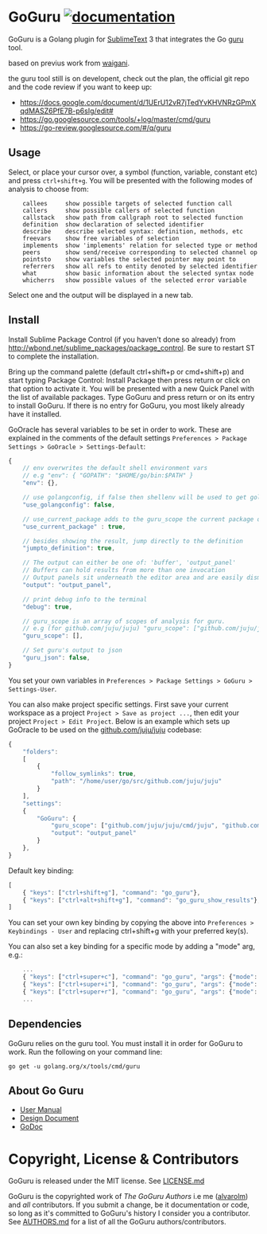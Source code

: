GoGuru [![documentation](https://img.shields.io/badge/info-documentation-blue.svg)](http://alvarolm.github.io/GoGuru/)
=========

GoGuru is a Golang plugin for [SublimeText](http://www.sublimetext.com/) 3 that integrates the Go [guru](https://godoc.org/golang.org/x/tools/cmd/guru) tool.

based on previus work from [waigani](http://github.com/waigani/GoOracle).

the guru tool still is on developent,
check out the plan, the official git repo and the code review if you want to keep up:
* https://docs.google.com/document/d/1UErU12vR7jTedYvKHVNRzGPmXqdMASZ6PfE7B-p6sIg/edit#
* https://go.googlesource.com/tools/+log/master/cmd/guru
* https://go-review.googlesource.com/#/q/guru


Usage
-----

Select, or place your cursor over, a symbol (function, variable, constant etc) and press `ctrl+shift+g`. You will be presented with the following modes of analysis to choose from:

```
	callees	  	show possible targets of selected function call
	callers	  	show possible callers of selected function
	callstack 	show path from callgraph root to selected function
	definition	show declaration of selected identifier
	describe  	describe selected syntax: definition, methods, etc
	freevars  	show free variables of selection
	implements	show 'implements' relation for selected type or method
	peers     	show send/receive corresponding to selected channel op
	pointsto	show variables the selected pointer may point to
	referrers 	show all refs to entity denoted by selected identifier
	what		show basic information about the selected syntax node
	whicherrs	show possible values of the selected error variable
```

Select one and the output will be displayed in a new tab.


Install
-------

Install Sublime Package Control (if you haven't done so already) from http://wbond.net/sublime_packages/package_control. Be sure to restart ST to complete the installation.

Bring up the command palette (default ctrl+shift+p or cmd+shift+p) and start typing Package Control: Install Package then press return or click on that option to activate it. You will be presented with a new Quick Panel with the list of available packages. Type GoGuru and press return or on its entry to install GoGuru. If there is no entry for GoGuru, you most likely already have it installed.

GoOracle has several variables to be set in order to work. These are explained in the comments of the default settings `Preferences > Package Settings > GoOracle > Settings-Default`:

```javascript
{
	// env overwrites the default shell environment vars
	// e.g "env": { "GOPATH": "$HOME/go/bin:$PATH" }
	"env": {},

	// use golangconfig, if false then shellenv will be used to get golang environment variables
	"use_golangconfig": false,

	// use_current_package adds to the guru_scope the current package of the the working file
	"use_current_package" : true,

	// besides showing the result, jump directly to the definition
	"jumpto_definition": true,

	// The output can either be one of: 'buffer', 'output_panel'
	// Buffers can hold results from more than one invocation
	// Output panels sit underneath the editor area and are easily dismissed
	"output": "output_panel",

	// print debug info to the terminal
	"debug": true,

	// guru_scope is an array of scopes of analysis for guru.
	// e.g (for github.com/juju/juju) "guru_scope": ["github.com/juju/juju/cmd/juju", "github.com/juju/juju/cmd/jujud"]
	"guru_scope": [],

	// Set guru's output to json
	"guru_json": false,
}
```
You set your own variables in `Preferences > Package Settings > GoGuru > Settings-User`.

You can also make project specific settings. First save your current workspace as a project `Project > Save as project ...`, then edit your project `Project > Edit Project`. Below is an example which sets up GoOracle to be used on the [github.com/juju/juju](https://github.com/juju/juju) codebase:

```javascript
{
    "folders":
    [
        {
            "follow_symlinks": true,
            "path": "/home/user/go/src/github.com/juju/juju"
        }
    ],
    "settings":
    {
        "GoGuru": {
            "guru_scope": ["github.com/juju/juju/cmd/juju", "github.com/juju/juju/cmd/jujud"],
            "output": "output_panel"
        }
    },
}
```

Default key binding:

```javascript
[
    { "keys": ["ctrl+shift+g"], "command": "go_guru"},
    { "keys": ["ctrl+alt+shift+g"], "command": "go_guru_show_results"},
]
```

You can set your own key binding by copying the above into `Preferences > Keybindings - User` and replacing ctrl+shift+g with your preferred key(s).

You can also set a key binding for a specific mode by adding a "mode" arg, e.g.:

```javascript
    ...
    { "keys": ["ctrl+super+c"], "command": "go_guru", "args": {"mode": "callers"} },
    { "keys": ["ctrl+super+i"], "command": "go_guru", "args": {"mode": "implements"} },
    { "keys": ["ctrl+super+r"], "command": "go_guru", "args": {"mode": "referrers"} },
    ...
```


Dependencies
------------
GoGuru relies on the guru tool. You must install it in order for GoGuru to work. Run the following on your command line:

`go get -u golang.org/x/tools/cmd/guru`


About Go Guru
---------------

- [User Manual](https://docs.google.com/document/d/1SLk36YRjjMgKqe490mSRzOPYEDe0Y_WQNRv-EiFYUyw/view#)
- [Design Document](https://docs.google.com/a/canonical.com/document/d/1WmMHBUjQiuy15JfEnT8YBROQmEv-7K6bV-Y_K53oi5Y/edit#heading=h.m6dk5m56ri4e)
- [GoDoc](https://godoc.org/golang.org/x/tools/cmd/oracle)


Copyright, License & Contributors
=================================

GoGuru is released under the MIT license. See [LICENSE.md](LICENSE.md)

GoGuru is the copyrighted work of *The GoGuru Authors* i.e me ([alvarolm](https://github.com/alvarolm/GoGuru)) and *all* contributors. If you submit a change, be it documentation or code, so long as it's committed to GoGuru's history I consider you a contributor. See [AUTHORS.md](AUTHORS.md) for a list of all the GoGuru authors/contributors.
